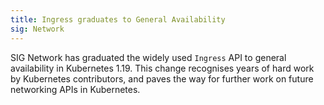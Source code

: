 ```yaml
---
title: Ingress graduates to General Availability
sig: Network
---
```

SIG Network has graduated the widely used `Ingress` API to general availability in Kubernetes 1.19. This change recognises years of hard work by Kubernetes contributors, and paves the way for further work on future networking APIs in Kubernetes.

